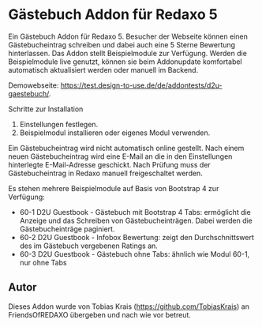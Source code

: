 # Gästebuch Addon für Redaxo 5

Ein Gästebuch Addon für Redaxo 5. Besucher der Webseite können einen Gästebucheintrag schreiben und dabei auch eine 5 Sterne Bewertung hinterlassen. Das Addon stellt Beispielmodule zur Verfügung. Werden die Beispielmodule live genutzt, können sie beim Addonupdate komfortabel automatisch aktualisiert werden oder manuell im Backend.

Demowebseite: <https://test.design-to-use.de/de/addontests/d2u-gaestebuch/>.

Schritte zur Installation

1. Einstellungen festlegen.
2. Beispielmodul installieren oder eigenes Modul verwenden.

Ein Gästebucheintrag wird nicht automatisch online gestellt. Nach einem neuen Gästebucheintrag wird eine E-Mail an die in den Einstellungen hinterlegte E-Mail-Adresse geschickt. Nach Prüfung muss der Gästebucheintrag in Redaxo manuell freigeschaltet werden.

Es stehen mehrere Beispielmodule auf Basis von Bootstrap 4 zur Verfügung:

- 60-1 D2U Guestbook - Gästebuch mit Bootstrap 4 Tabs: ermöglicht die Anzeige und das Schreiben von Gästebucheinträgen. Dabei werden die Gästebucheinträge paginiert.
- 60-2 D2U Guestbook - Infobox Bewertung: zeigt den Durchschnittswert des im Gästebuch vergebenen Ratings an.
- 60-3 D2U Guestbook - Gästebuch ohne Tabs: ähnlich wie Modul 60-1, nur ohne Tabs

## Autor

Dieses Addon wurde von Tobias Krais (<https://github.com/TobiasKrais>) an FriendsOfREDAXO übergeben und nach wie vor betreut.
